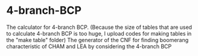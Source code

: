 # 4-branch-BCP

The calculator for 4-branch BCP.
(Because the size of tables that are used to calculate 4-branch BCP is too huge, I upload codes for making tables in the "make table" folder)
The generator of the CNF for finding boomerang characteristic of CHAM and LEA by considering the 4-branch BCP
